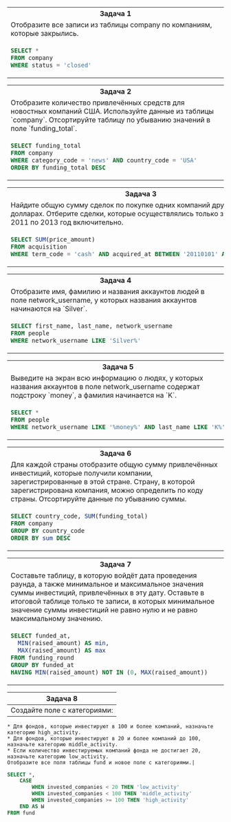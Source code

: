 
<table>
<tr>
<th>Задача 1</th>
</tr>
<tr><td>Отобразите все записи из таблицы company по компаниям, которые закрылись.</td></tr>
<tr><td>

```sql
SELECT *
FROM company
WHERE status = 'closed'
```
</tr></td>
</table>

<table>
<tr>
<th>Задача 2</th>
</tr>
<tr><td>Отобразите количество привлечённых средств для новостных компаний США. Используйте данные из таблицы `company`. Отсортируйте таблицу по убыванию значений в поле `funding_total`.</td></tr>
<tr><td>

```sql
SELECT funding_total
FROM company
WHERE category_code = 'news' AND country_code = 'USA'
ORDER BY funding_total DESC
```
</tr></td>
</table>


<table>
<tr>
<th>Задача 3</th>
</tr>
<tr><td>Найдите общую сумму сделок по покупке одних компаний другими в долларах. Отберите сделки, которые осуществлялись только за наличные с 2011 по 2013 год включительно.</td></tr>
<tr><td>

```sql
SELECT SUM(price_amount)
FROM acquisition
WHERE term_code = 'cash' AND acquired_at BETWEEN '20110101' AND '20131231'
```
</tr></td>
</table>

<table>
<tr>
<th>Задача 4</th>
</tr>
<tr><td>Отобразите имя, фамилию и названия аккаунтов людей в поле network_username, у которых названия аккаунтов начинаются на `Silver`.</td></tr>
<tr><td>

```sql
SELECT first_name, last_name, network_username
FROM people
WHERE network_username LIKE 'Silver%'
```
</tr></td>
</table>

<table>
<tr>
<th>Задача 5</th>
</tr>
<tr><td>Выведите на экран всю информацию о людях, у которых названия аккаунтов в поле network_username содержат подстроку `money`, а фамилия начинается на `K`.</td></tr>
<tr><td>

```sql
SELECT *
FROM people
WHERE network_username LIKE '%money%' AND last_name LIKE 'K%'
```
</tr></td>
</table>

<table>
<tr>
<th>Задача 6</th>
</tr>
<tr><td>Для каждой страны отобразите общую сумму привлечённых инвестиций, которые получили компании, зарегистрированные в этой стране. Страну, в которой зарегистрирована компания, можно определить по коду страны. Отсортируйте данные по убыванию суммы.</td></tr>
<tr><td>

```sql
SELECT country_code, SUM(funding_total)
FROM company
GROUP BY country_code
ORDER BY sum DESC
```
</tr></td>
</table>

<table>
<tr>
<th>Задача 7</th>
</tr>
<tr><td>Составьте таблицу, в которую войдёт дата проведения раунда, а также минимальное и максимальное значения суммы инвестиций, привлечённых в эту дату.  
Оставьте в итоговой таблице только те записи, в которых минимальное значение суммы инвестиций не равно нулю и не равно максимальному значению.</td></tr>
<tr><td>

```sql
SELECT funded_at,
  MIN(raised_amount) AS min,
  MAX(raised_amount) AS max
FROM funding_round
GROUP BY funded_at
HAVING MIN(raised_amount) NOT IN (0, MAX(raised_amount))
```
</tr></td>
</table>


|Задача 8|
|---|
|Создайте поле с категориями:  
    * Для фондов, которые инвестируют в 100 и более компаний, назначьте категорию high_activity.  
    * Для фондов, которые инвестируют в 20 и более компаний до 100, назначьте категорию middle_activity.  
    * Если количество инвестируемых компаний фонда не достигает 20, назначьте категорию low_activity.  
    Отобразите все поля таблицы fund и новое поле с категориями.|


```sql
SELECT *,
    CASE
        WHEN invested_companies < 20 THEN 'low_activity'
        WHEN invested_companies < 100 THEN 'middle_activity'
        WHEN invested_companies >= 100 THEN 'high_activity'
    END AS Ы
FROM fund
```


